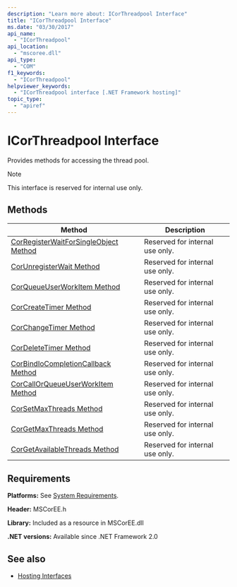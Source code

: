 ```yaml
---
description: "Learn more about: ICorThreadpool Interface"
title: "ICorThreadpool Interface"
ms.date: "03/30/2017"
api_name:
  - "ICorThreadpool"
api_location:
  - "mscoree.dll"
api_type:
  - "COM"
f1_keywords:
  - "ICorThreadpool"
helpviewer_keywords:
  - "ICorThreadpool interface [.NET Framework hosting]"
topic_type:
  - "apiref"
---
```

# ICorThreadpool Interface

Provides methods for accessing the thread pool.

> [!NOTE]
> This interface is reserved for internal use only.

## Methods

|Method|Description|
|------------|-----------------|
|[CorRegisterWaitForSingleObject Method](icorthreadpool-corregisterwaitforsingleobject-method.md)|Reserved for internal use only.|
|[CorUnregisterWait Method](icorthreadpool-corunregisterwait-method.md)|Reserved for internal use only.|
|[CorQueueUserWorkItem Method](icorthreadpool-corqueueuserworkitem-method.md)|Reserved for internal use only.|
|[CorCreateTimer Method](icorthreadpool-corcreatetimer-method.md)|Reserved for internal use only.|
|[CorChangeTimer Method](icorthreadpool-corchangetimer-method.md)|Reserved for internal use only.|
|[CorDeleteTimer Method](icorthreadpool-cordeletetimer-method.md)|Reserved for internal use only.|
|[CorBindIoCompletionCallback Method](icorthreadpool-corbindiocompletioncallback-method.md)|Reserved for internal use only.|
|[CorCallOrQueueUserWorkItem Method](icorthreadpool-corcallorqueueuserworkitem-method.md)|Reserved for internal use only.|
|[CorSetMaxThreads Method](icorthreadpool-corsetmaxthreads-method.md)|Reserved for internal use only.|
|[CorGetMaxThreads Method](icorthreadpool-corgetmaxthreads-method.md)|Reserved for internal use only.|
|[CorGetAvailableThreads Method](icorthreadpool-corgetavailablethreads-method.md)|Reserved for internal use only.|

## Requirements

 **Platforms:** See [System Requirements](../../../framework/get-started/system-requirements.md).

 **Header:** MSCorEE.h

 **Library:** Included as a resource in MSCorEE.dll

 **.NET versions:** Available since .NET Framework 2.0

## See also

- [Hosting Interfaces](hosting-interfaces.md)
